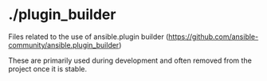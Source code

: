 # ./plugin_builder

Files related to the use of ansible.plugin builder (https://github.com/ansible-community/ansible.plugin_builder)

These are primarily used during development and often removed from the project once it is stable.
